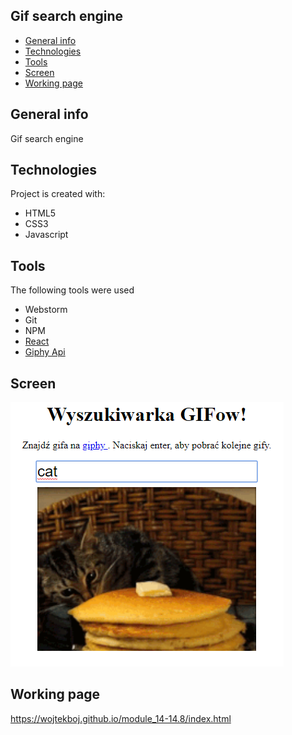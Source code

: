## Gif search engine
* [General info](#general-info)
* [Technologies](#technologies)
* [Tools](#tools)
* [Screen](#screen)
* [Working page](#working-page)

## General info
Gif search engine

## Technologies
Project is created with:
* HTML5
* CSS3
* Javascript

## Tools
The following tools were used
* Webstorm
* Git
* NPM
* <a href="https://reactjs.org/">React</a>
* <a href="https://api.giphy.com">Giphy Api</a>

## Screen 
![Screen](https://github.com/wojtekboj/module_14-14.8/blob/master/images/screencapture.png)

## Working page
https://wojtekboj.github.io/module_14-14.8/index.html